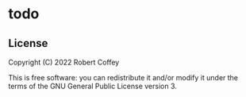 # todo

## License

Copyright (C) 2022 Robert Coffey

This is free software: you can redistribute it and/or modify it under the terms
of the GNU General Public License version 3.
